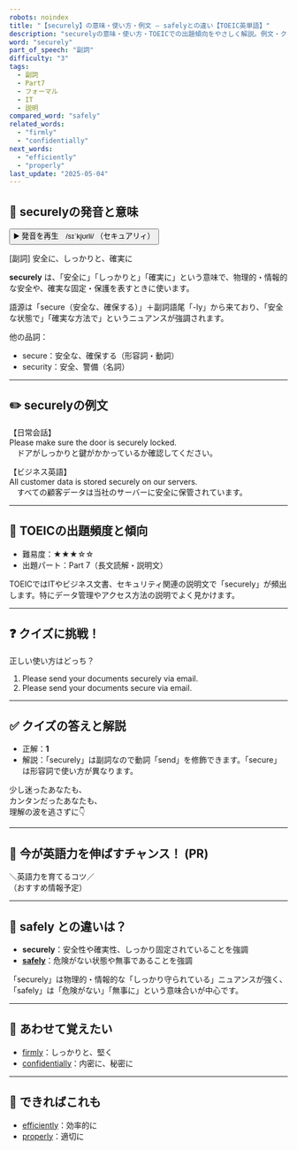 ```yaml
---
robots: noindex
title: "【securely】の意味・使い方・例文 ― safelyとの違い【TOEIC英単語】"
description: "securelyの意味・使い方・TOEICでの出題傾向をやさしく解説。例文・クイズ付きでsafelyとの違いもわかりやすく学べます。"
word: "securely"
part_of_speech: "副詞"
difficulty: "3"
tags:
  - 副詞
  - Part7
  - フォーマル
  - IT
  - 説明
compared_word: "safely"
related_words:
  - "firmly"
  - "confidentially"
next_words:
  - "efficiently"
  - "properly"
last_update: "2025-05-04"
---
```


## 🔰 securelyの発音と意味

<button class="play-audio" onclick="playTTS('securely')">
  <span class="play-audio-main">
    ▶️ 発音を再生　/sɪˈkjʊrli/
  </span>
  <span class="play-audio-sub">
    （セキュアリィ）
  </span>
</button>

[副詞] 安全に、しっかりと、確実に

**securely** は、「安全に」「しっかりと」「確実に」という意味で、物理的・情報的な安全や、確実な固定・保護を表すときに使います。

語源は「secure（安全な、確保する）」＋副詞語尾「-ly」から来ており、「安全な状態で」「確実な方法で」というニュアンスが強調されます。

他の品詞：  
- secure：安全な、確保する（形容詞・動詞）
- security：安全、警備（名詞）

---

## ✏️ securelyの例文

【日常会話】  
Please make sure the door is securely locked.  
　ドアがしっかりと鍵がかかっているか確認してください。

【ビジネス英語】  
All customer data is stored securely on our servers.  
　すべての顧客データは当社のサーバーに安全に保管されています。

---

## 🎯 TOEICの出題頻度と傾向

- 難易度：★★★☆☆
- 出題パート：Part 7（長文読解・説明文）

TOEICではITやビジネス文書、セキュリティ関連の説明文で「securely」が頻出します。特にデータ管理やアクセス方法の説明でよく見かけます。

---

## ❓ クイズに挑戦！

正しい使い方はどっち？

1. Please send your documents securely via email.  
2. Please send your documents secure via email.

---

## ✅ クイズの答えと解説

- 正解：**1**
- 解説：「securely」は副詞なので動詞「send」を修飾できます。「secure」は形容詞で使い方が異なります。

少し迷ったあなたも、  
カンタンだったあなたも、  
理解の波を逃さずに👇️

---

## 🚀 今が英語力を伸ばすチャンス！ (PR)

<div class="info-center">
＼英語力を育てるコツ／<br>  
（おすすめ情報予定）
</div>

---

## 🤔  safely との違いは？

- **securely**：安全性や確実性、しっかり固定されていることを強調
- **[safely](/safely)**：危険がない状態や無事であることを強調

「securely」は物理的・情報的な「しっかり守られている」ニュアンスが強く、「safely」は「危険がない」「無事に」という意味合いが中心です。

---

## 🧩 あわせて覚えたい

- [firmly](/firmly)：しっかりと、堅く
- [confidentially](/confidentially)：内密に、秘密に

---

## 📖 できればこれも

- [efficiently](/efficiently)：効率的に
- [properly](/properly)：適切に

<!-- cvid: aid14_bid04 -->
